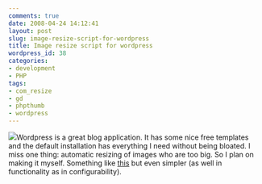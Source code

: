 ```yaml
---
comments: true
date: 2008-04-24 14:12:41
layout: post
slug: image-resize-script-for-wordpress
title: Image resize script for wordpress
wordpress_id: 38
categories:
- development
- PHP
tags:
- com_resize
- gd
- phpthumb
- wordpress
---
```


[![](http://www.vanutsteen.nl/wp-content/uploads/2008/04/let-x.jpg)](http://www.vanutsteen.nl/wp-content/uploads/2008/04/let-x.jpg)Wordpress is a great blog application. It has some nice free templates and the default installation has everything I need without being bloated. I miss one thing: automatic resizing of images who are too big. So I plan on making it myself. Something like [this](http://www.vestaldesign.com/blog/2007/10/wordpress-image-resizer-plugin.html) but even simpler (as well in functionality as in configurability).
